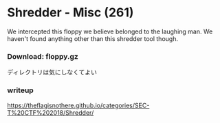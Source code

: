 # Shredder - Misc (261)
We intercepted this floppy we believe belonged to the laughing man. We haven't found anything other than this shredder tool though.  
### Download: floppy.gz 
ディレクトリは気にしなくてよい
### writeup
https://theflagisnothere.github.io/categories/SEC-T%20CTF%202018/Shredder/
